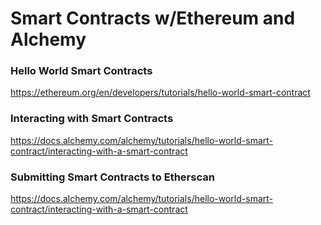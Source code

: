 # Smart Contracts w/Ethereum and Alchemy

### Hello World Smart Contracts
https://ethereum.org/en/developers/tutorials/hello-world-smart-contract
### Interacting with Smart Contracts
https://docs.alchemy.com/alchemy/tutorials/hello-world-smart-contract/interacting-with-a-smart-contract

### Submitting Smart Contracts to Etherscan
https://docs.alchemy.com/alchemy/tutorials/hello-world-smart-contract/interacting-with-a-smart-contract

